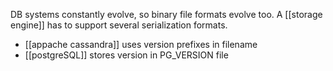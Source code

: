 DB systems constantly evolve, so binary file formats evolve too. A [[storage engine]] has to support several serialization formats. 
- [[appache cassandra]] uses version prefixes in filename
- [[postgreSQL]] stores version in PG_VERSION file